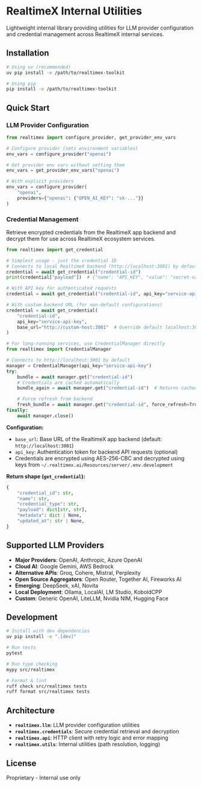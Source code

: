 # RealtimeX Internal Utilities

Lightweight internal library providing utilities for LLM provider configuration and credential management across RealtimeX internal services.

## Installation

```bash
# Using uv (recommended)
uv pip install -e /path/to/realtimex-toolkit

# Using pip
pip install -e /path/to/realtimex-toolkit
```

## Quick Start

### LLM Provider Configuration

```python
from realtimex import configure_provider, get_provider_env_vars

# Configure provider (sets environment variables)
env_vars = configure_provider("openai")

# Get provider env vars without setting them
env_vars = get_provider_env_vars("openai")

# With explicit providers
env_vars = configure_provider(
    "openai",
    providers={"openai": {"OPEN_AI_KEY": "sk-..."}}
)
```

### Credential Management

Retrieve encrypted credentials from the RealtimeX app backend and decrypt them for use across RealtimeX ecosystem services.

```python
from realtimex import get_credential

# Simplest usage - just the credential ID
# Connects to local RealtimeX backend (http://localhost:3001) by default
credential = await get_credential("credential-id")
print(credential["payload"])  # {"name": "API_KEY", "value": "secret-value"}

# With API key for authenticated requests
credential = await get_credential("credential-id", api_key="service-api-key")

# With custom backend URL (for non-default configurations)
credential = await get_credential(
    "credential-id",
    api_key="service-api-key",
    base_url="http://custom-host:3001"  # Override default localhost:3001
)

# For long-running services, use CredentialManager directly
from realtimex import CredentialManager

# Connects to http://localhost:3001 by default
manager = CredentialManager(api_key="service-api-key")
try:
    bundle = await manager.get("credential-id")
    # Credentials are cached automatically
    bundle_again = await manager.get("credential-id")  # Returns cached

    # Force refresh from backend
    fresh_bundle = await manager.get("credential-id", force_refresh=True)
finally:
    await manager.close()
```

**Configuration:**
- `base_url`: Base URL of the RealtimeX app backend (default: `http://localhost:3001`)
- `api_key`: Authentication token for backend API requests (optional)
- Credentials are encrypted using AES-256-CBC and decrypted using keys from `~/.realtimex.ai/Resources/server/.env.development`

**Return shape (`get_credential`):**

```python
{
    "credential_id": str,
    "name": str,
    "credential_type": str,
    "payload": dict[str, str],
    "metadata": dict | None,
    "updated_at": str | None,
}
```

## Supported LLM Providers

- **Major Providers**: OpenAI, Anthropic, Azure OpenAI
- **Cloud AI**: Google Gemini, AWS Bedrock
- **Alternative APIs**: Groq, Cohere, Mistral, Perplexity
- **Open Source Aggregators**: Open Router, Together AI, Fireworks AI
- **Emerging**: DeepSeek, xAI, Novita
- **Local Deployment**: Ollama, LocalAI, LM Studio, KoboldCPP
- **Custom**: Generic OpenAI, LiteLLM, Nvidia NIM, Hugging Face

## Development

```bash
# Install with dev dependencies
uv pip install -e ".[dev]"

# Run tests
pytest

# Run type checking
mypy src/realtimex

# Format & lint
ruff check src/realtimex tests
ruff format src/realtimex tests
```

## Architecture

- **`realtimex.llm`**: LLM provider configuration utilities
- **`realtimex.credentials`**: Secure credential retrieval and decryption
- **`realtimex.api`**: HTTP client with retry logic and error mapping
- **`realtimex.utils`**: Internal utilities (path resolution, logging)

## License

Proprietary - Internal use only
